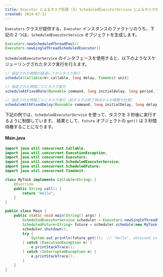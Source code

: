 ```yaml
---
title: Executor によるタスク処理 (5) ScheduledExecutorService によるタスクのスケジュール
created: 2014-07-12
---
```


`Executors` クラスが提供する、`Executor` インスタンスのファクトリのうち、下記の 2 つは、`ScheduledExecutorService` オブジェクトを生成します。

```java
Executors.newScheduledThreadPool()
Executors.newSingleThreadScheduledExecutor()
```

`ScheduledExecutorService` のインタフェースを使用すると、以下のようなスケジューリングされたタスク実行を行えます。

```java
// 指定された時間が経過してからタスク実行
schedule(Callable<V> callable, long delay, TimeUnit unit)

// 指定された時間ごとにタスク実行
scheduleAtFixedRate(Runnable command, long initialDelay, long period, TimeUnit unit)

// 指定された時間ごとにタスク実行（前タスクの終了時点からの時間で計測）
scheduleWithFixedDelay(Runnable command, long initialDelay, long delay, TimeUnit unit)
```

下記の例では、`ScheduledExecutorService` を使って、タスクを 3 秒後に実行するように制御しています。
結果として、`Future` オブジェクトの `get()` は 3 秒間待機することになります。

#### Main.java

```java
import java.util.concurrent.Callable;
import java.util.concurrent.ExecutionException;
import java.util.concurrent.Executors;
import java.util.concurrent.ScheduledExecutorService;
import java.util.concurrent.ScheduledFuture;
import java.util.concurrent.TimeUnit;

class MyTask implements Callable<String> {
    @Override
    public String call() {
        return "Hello";
    }
}

public class Main {
    public static void main(String[] args) {
        ScheduledExecutorService scheduler = Executors.newSingleThreadScheduledExecutor();
        ScheduledFuture<String> future = scheduler.schedule(new MyTask(), 3, TimeUnit.SECONDS);
        scheduler.shutdown();
        try {
            System.out.println(future.get());  // "Hello", obtained in 3 seconds
        } catch (ExecutionException e) {
            e.printStackTrace();
        } catch (InterruptedException e) {
            e.printStackTrace();
        }
    }
}
```

